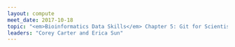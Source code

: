```yaml
---
layout: compute
meet_date: 2017-10-18
topic: "<em>Bioinformatics Data Skills</em> Chapter 5: Git for Scientists"
leaders: "Corey Carter and Erica Sun"
---
```


